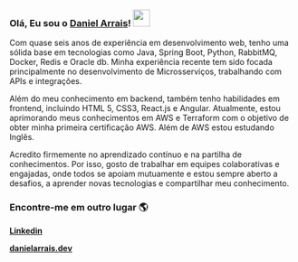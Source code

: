 ### Olá, Eu sou o [Daniel Arrais](https://danielarrais.dev/about)! <img src="https://media.giphy.com/media/hvRJCLFzcasrR4ia7z/giphy.gif" width="30px"> 

Com quase seis anos de experiência em desenvolvimento web, tenho uma sólida base em tecnologias como Java, Spring Boot, Python, RabbitMQ, Docker, Redis e Oracle db. Minha experiência recente tem sido focada principalmente no desenvolvimento de Microsserviços, trabalhando com APIs e integrações.

Além do meu conhecimento em backend, também tenho habilidades em frontend, incluindo HTML 5, CSS3, React.js e Angular. Atualmente, estou aprimorando meus conhecimentos em AWS e Terraform com o objetivo de obter minha primeira certificação AWS. Além de AWS estou estudando Inglês.

Acredito firmemente no aprendizado contínuo e na partilha de conhecimentos. Por isso, gosto de trabalhar em equipes colaborativas e engajadas, onde todos se apoiam mutuamente e estou sempre aberto a desafios, a aprender novas tecnologias e compartilhar meu conhecimento.

### Encontre-me em outro lugar 🌎

**[Linkedin](https://img.shields.io/badge/-LinkedIn-blue?style=flat-square&logo=Linkedin&logoColor=white&link=h)**

**[danielarrais.dev](https://danielarrais.dev/)**
